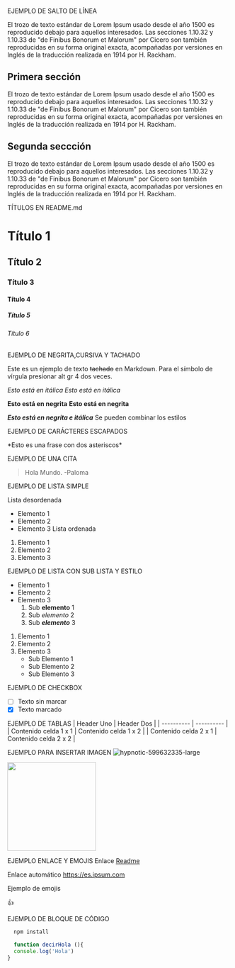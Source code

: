 EJEMPLO DE SALTO DE LÍNEA

El trozo de texto estándar de Lorem Ipsum usado desde el año 1500 es reproducido debajo para aquellos interesados. Las secciones 1.10.32 y 1.10.33 de "de Finibus Bonorum et Malorum" por Cicero son también reproducidas en su forma original exacta, acompañadas por versiones en Inglés de la traducción realizada en 1914 por H. Rackham.

## Primera sección
El trozo de texto estándar de Lorem Ipsum usado desde el año 1500 es reproducido debajo para aquellos interesados. Las secciones 1.10.32 y 1.10.33 de "de Finibus Bonorum et Malorum" por Cicero son también reproducidas en su forma original exacta, acompañadas por versiones en Inglés de la traducción realizada en 1914 por H. Rackham.

## Segunda seccción
El trozo de texto estándar de Lorem Ipsum usado desde el año 1500 es reproducido debajo para aquellos interesados. Las secciones 1.10.32 y 1.10.33 de "de Finibus Bonorum et Malorum" por Cicero son también reproducidas en su forma original exacta, acompañadas por versiones en Inglés de la traducción realizada en 1914 por H. Rackham.

TÍTULOS EN README.md

# Título 1
## Título 2
### Título 3
#### Título 4
##### Título 5
###### Título 6

EJEMPLO DE NEGRITA,CURSIVA Y TACHADO

Este es un ejemplo de texto ~~tachado~~ en Markdown. Para el símbolo de vírgula presionar alt gr 4 dos veces.

*Esto está en itálica*
_Esto está en itálica_

**Esto está en negrita**
__Esto está en negrita__

__*Esto está en negrita e itálica*__
Se pueden combinar los estilos


EJEMPLO DE CARÁCTERES ESCAPADOS

\*Esto es una frase con dos asteriscos\*

EJEMPLO DE UNA CITA
  > Hola Mundo. -Paloma

EJEMPLO DE LISTA SIMPLE

Lista desordenada
  * Elemento 1
  * Elemento 2
  * Elemento 3
Lista ordenada
  1. Elemento 1
  2. Elemento 2
  3. Elemento 3

EJEMPLO DE LISTA CON SUB LISTA Y ESTILO
  * Elemento 1
  * Elemento 2
  * Elemento 3
      1. Sub **elemento** 1
      2. Sub *elemento* 2
      3. Sub __*elemento*__ 3

  1. Elemento 1
  2. Elemento 2
  3. Elemento 3
       * Sub Elemento 1
       * Sub Elemento 2
       * Sub Elemento 3
 
  
EJEMPLO DE CHECKBOX
-   [ ] Texto sin marcar
-   [x] Texto marcado

EJEMPLO DE TABLAS
| Header Uno | Header Dos |
| ---------- | ---------- |
| Contenido celda 1 x 1 | Contenido celda 1 x 2 |
| Contenido celda 2 x 1 | Contenido celda 2 x 2 |

EJEMPLO PARA INSERTAR IMAGEN
![hypnotic-599632335-large](https://github.com/user-attachments/assets/e881ebc8-7afc-44f8-b330-d65fbc04c48c)

<img src="https://pics.filmaffinity.com/hypnotic-599632335-large.jpg" width="200">

EJEMPLO ENLACE Y EMOJIS
Enlace
[Readme](https://es.ipsum.com/)

Enlace automático
<https://es.ipsum.com>

Ejemplo de emojis

:+1:

EJEMPLO DE BLOQUE DE CÓDIGO
```bash
  npm install
```

```javascript
  function decirHola (){
  console.log('Hola')
}
```
